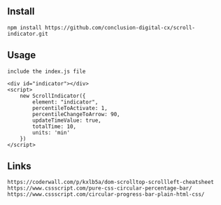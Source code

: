 Install
---
    
    npm install https://github.com/conclusion-digital-cx/scroll-indicator.git

Usage
---
    include the index.js file

    <div id="indicator"></div>
    <script>
        new ScrollIndicator({
            element: "indicator",
            percentileToActivate: 1,
            percentileChangeToArrow: 90,
            updateTimeValue: true,
            totalTime: 10,
            units: 'min'
        })
    </script>

Links
---
    https://coderwall.com/p/kxlb5a/dom-scrolltop-scrollleft-cheatsheet
    https://www.cssscript.com/pure-css-circular-percentage-bar/
    https://www.cssscript.com/circular-progress-bar-plain-html-css/